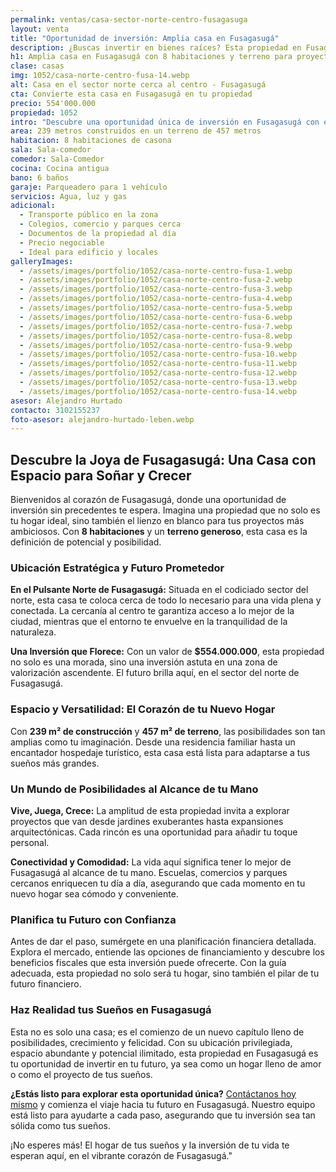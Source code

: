 ```yaml
---
permalink: ventas/casa-sector-norte-centro-fusagasuga
layout: venta
title: "Oportunidad de inversión: Amplia casa en Fusagasugá"
description: ¿Buscas invertir en bienes raíces? Esta propiedad en Fusagasugá ofrece espacio, potencial y rentabilidad. ¡Visítala ahora!
h1: Amplia casa en Fusagasugá con 8 habitaciones y terreno para proyecto
clase: casas
img: 1052/casa-norte-centro-fusa-14.webp
alt: Casa en el sector norte cerca al centro - Fusagasugá
cta: Convierte esta casa en Fusagasugá en tu propiedad
precio: 554'000.000
propiedad: 1052
intro: "Descubre una oportunidad única de inversión en Fusagasugá con esta espaciosa casa en venta. ¡Haz realidad tu proyecto ahora mismo!"
area: 239 metros construidos en un terreno de 457 metros
habitacion: 8 habitaciones de casona
sala: Sala-comedor
comedor: Sala-Comedor
cocina: Cocina antigua
bano: 6 baños
garaje: Parqueadero para 1 vehículo
servicios: Agua, luz y gas
adicional:
  - Transporte público en la zona
  - Colegios, comercio y parques cerca
  - Documentos de la propiedad al día
  - Precio negociable
  - Ideal para edificio y locales
galleryImages:
  - /assets/images/portfolio/1052/casa-norte-centro-fusa-1.webp
  - /assets/images/portfolio/1052/casa-norte-centro-fusa-2.webp
  - /assets/images/portfolio/1052/casa-norte-centro-fusa-3.webp
  - /assets/images/portfolio/1052/casa-norte-centro-fusa-4.webp
  - /assets/images/portfolio/1052/casa-norte-centro-fusa-5.webp
  - /assets/images/portfolio/1052/casa-norte-centro-fusa-6.webp
  - /assets/images/portfolio/1052/casa-norte-centro-fusa-7.webp
  - /assets/images/portfolio/1052/casa-norte-centro-fusa-8.webp
  - /assets/images/portfolio/1052/casa-norte-centro-fusa-9.webp
  - /assets/images/portfolio/1052/casa-norte-centro-fusa-10.webp
  - /assets/images/portfolio/1052/casa-norte-centro-fusa-11.webp
  - /assets/images/portfolio/1052/casa-norte-centro-fusa-12.webp
  - /assets/images/portfolio/1052/casa-norte-centro-fusa-13.webp
  - /assets/images/portfolio/1052/casa-norte-centro-fusa-14.webp
asesor: Alejandro Hurtado
contacto: 3102155237
foto-asesor: alejandro-hurtado-leben.webp
---
```

## Descubre la Joya de Fusagasugá: Una Casa con Espacio para Soñar y Crecer

Bienvenidos al corazón de Fusagasugá, donde una oportunidad de inversión sin precedentes te espera. Imagina una propiedad que no solo es tu hogar ideal, sino también el lienzo en blanco para tus proyectos más ambiciosos. Con **8 habitaciones** y un **terreno generoso**, esta casa es la definición de potencial y posibilidad.

### Ubicación Estratégica y Futuro Prometedor

**En el Pulsante Norte de Fusagasugá:** Situada en el codiciado sector del norte, esta casa te coloca cerca de todo lo necesario para una vida plena y conectada. La cercanía al centro te garantiza acceso a lo mejor de la ciudad, mientras que el entorno te envuelve en la tranquilidad de la naturaleza.

**Una Inversión que Florece:** Con un valor de **$554.000.000**, esta propiedad no solo es una morada, sino una inversión astuta en una zona de valorización ascendente. El futuro brilla aquí, en el sector del norte de Fusagasugá.

### Espacio y Versatilidad: El Corazón de tu Nuevo Hogar

Con **239 m² de construcción** y **457 m² de terreno**, las posibilidades son tan amplias como tu imaginación. Desde una residencia familiar hasta un encantador hospedaje turístico, esta casa está lista para adaptarse a tus sueños más grandes.

### Un Mundo de Posibilidades al Alcance de tu Mano

**Vive, Juega, Crece:** La amplitud de esta propiedad invita a explorar proyectos que van desde jardines exuberantes hasta expansiones arquitectónicas. Cada rincón es una oportunidad para añadir tu toque personal.

**Conectividad y Comodidad:** La vida aquí significa tener lo mejor de Fusagasugá al alcance de tu mano. Escuelas, comercios y parques cercanos enriquecen tu día a día, asegurando que cada momento en tu nuevo hogar sea cómodo y conveniente.

### Planifica tu Futuro con Confianza

Antes de dar el paso, sumérgete en una planificación financiera detallada. Explora el mercado, entiende las opciones de financiamiento y descubre los beneficios fiscales que esta inversión puede ofrecerte. Con la guía adecuada, esta propiedad no solo será tu hogar, sino también el pilar de tu futuro financiero.

### Haz Realidad tus Sueños en Fusagasugá

Esta no es solo una casa; es el comienzo de un nuevo capítulo lleno de posibilidades, crecimiento y felicidad. Con su ubicación privilegiada, espacio abundante y potencial ilimitado, esta propiedad en Fusagasugá es tu oportunidad de invertir en tu futuro, ya sea como un hogar lleno de amor o como el proyecto de tus sueños.

**¿Estás listo para explorar esta oportunidad única?** [Contáctanos hoy mismo](#asesor) y comienza el viaje hacia tu futuro en Fusagasugá. Nuestro equipo está listo para ayudarte a cada paso, asegurando que tu inversión sea tan sólida como tus sueños.

¡No esperes más! El hogar de tus sueños y la inversión de tu vida te esperan aquí, en el vibrante corazón de Fusagasugá."
